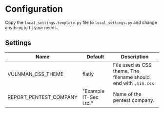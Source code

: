# Configuration

Copy the `local_settings.template.py` file to `local_settings.py` and change anything to fit your needs.


## Settings

| Name | Default | Description |
| --- | --- | --- |
| VULNMAN_CSS_THEME | flatly | File used as CSS theme. The filename should end with `.min.css`  |
| REPORT_PENTEST_COMPANY | "Example IT-Sec Ltd." | Name of the pentest company. |